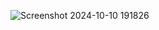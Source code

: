 ![Screenshot 2024-10-10 191826](https://github.com/user-attachments/assets/56964a1e-805f-4340-9a97-3b26e240c3d2)

